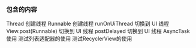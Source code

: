 ### 包含的内容

Thread 创建线程
Runnable 创建线程
runOnUiThread 切换到 UI 线程View.post(Runnable) 切换到 UI 线程
postDelayed 切换到 UI 线程
AsyncTask 使用
测试列表适配器的使用
测试RecyclerView的使用